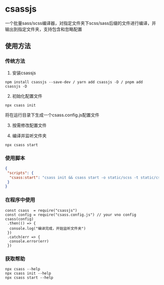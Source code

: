 # csassjs

一个批量sass/scss编译器，对指定文件夹下scss/sass后缀的文件进行编译，并输出到指定文件夹，支持包含和忽略配置

## 使用方法

### 传统方法

1. 安装csassjs

```shell
npm install csassjs --save-dev / yarn add csassjs -D / pnpm add csassjs -D
```

2. 初始化配置文件

```shell
npx csass init
```

将在运行目录下生成一个csass.config.js配置文件

3. 按需修改配置文件

4. 编译并监听文件夹

```shell
npx csass start
```

### 使用脚本

```json
{
 "scripts": {
  "csass:start": "csass init && csass start -o static/scss -t static/css"
 }
}

```


### 在程序中使用

```nodejs
const csass  = require("csassjs")
const config = require("csass.config.js") // your vno config
csass(config)
 .then(() => {
  console.log("编译完成，开始监听文件夹")
 })
 .catch(err => {
  console.error(err)
 })
```


### 获取帮助

```shell
npx csass --help
npx csass init --help
npx csass start --help
```
